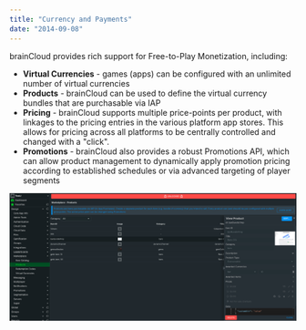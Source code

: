 ```yaml
---
title: "Currency and Payments"
date: "2014-09-08"
---
```


brainCloud provides rich support for Free-to-Play Monetization, including:

- **Virtual Currencies** - games (apps) can be configured with an unlimited number of virtual currencies
- **Products** - brainCloud can be used to define the virtual currency bundles that are purchasable via IAP
- **Pricing** - brainCloud supports multiple price-points per product, with linkages to the pricing entries in the various platform app stores. This allows for pricing across all platforms to be centrally controlled and changed with a "click".
- **Promotions** - brainCloud also provides a robust Promotions API, which can allow product management to dynamically apply promotion pricing according to established schedules or via advanced targeting of player segments

[![brainCloud](images/brainCloud_dashboard_product.png)](images/brainCloud_dashboard_product.png)
